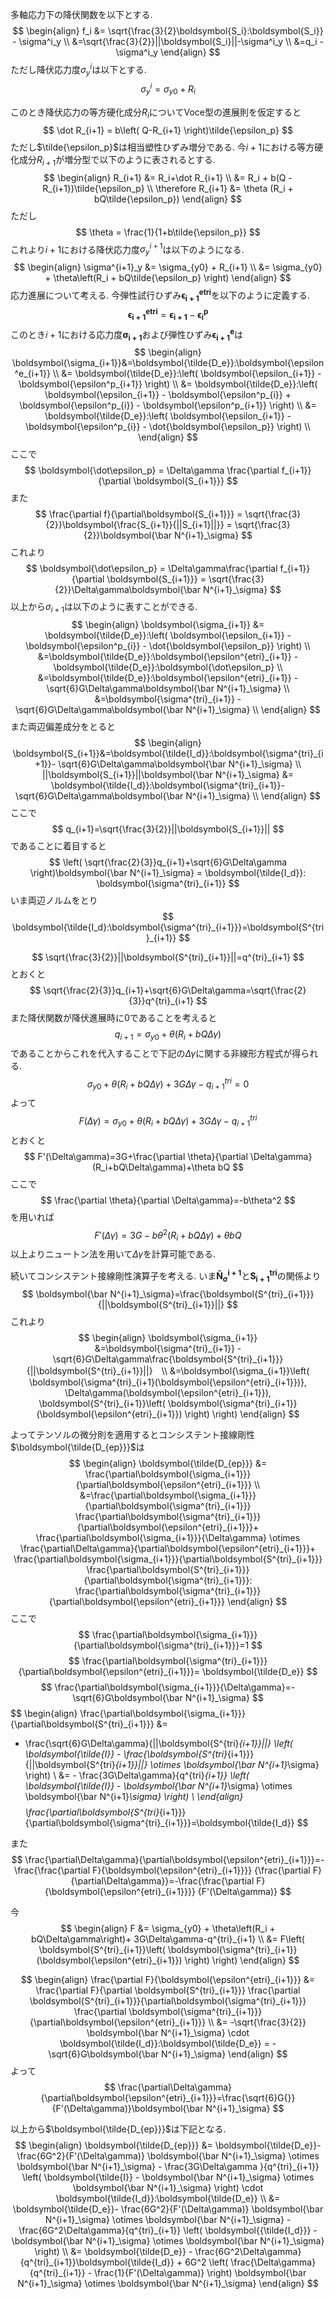 多軸応力下の降伏関数を以下とする.
$$
\begin{align}
f_i &= \sqrt{\frac{3}{2}\boldsymbol{S_i}:\boldsymbol{S_i}} - \sigma^i_y \\
&=\sqrt{\frac{3}{2}}||\boldsymbol{S_i}||-\sigma^i_y \\
&=q_i - \sigma^i_y
\end{align}
$$
ただし降伏応力度$\sigma^i_y$は以下とする.
$$
\sigma^i_y = \sigma_{y0} + R_{i}
$$

このとき降伏応力の等方硬化成分$R_i$についてVoce型の進展則を仮定すると
$$
\dot R_{i+1} = b\left(
	Q-R_{i+1}
\right)\tilde{\epsilon_p}
$$
ただし$\tilde{\epsilon_p}$は相当塑性ひずみ増分である.
今$i+1$における等方硬化成分$R_{i+1}$が増分型で以下のように表されるとする.
$$
\begin{align}
R_{i+1} &= R_i+\dot R_{i+1} \\
&= R_i + b(Q - R_{i+1})\tilde{\epsilon_p} \\
\therefore R_{i+1} &= \theta (R_i + bQ\tilde{\epsilon_p})
\end{align}
$$
ただし
$$
\theta = \frac{1}{1+b\tilde{\epsilon_p}}
$$
これより$i+1$における降伏応力度$\sigma^{i+1}_y$は以下のようになる.
$$
\begin{align}
\sigma^{i+1}_y &= \sigma_{y0} + R_{i+1} \\
&= \sigma_{y0} + \theta\left(R_i + bQ\tilde{\epsilon_p} \right)
\end{align}
$$
応力進展について考える.
今弾性試行ひずみ$\boldsymbol{\epsilon^{etri}_{i+1}}$を以下のように定義する.
$$
\boldsymbol{\epsilon^{etri}_{i+1}}=\boldsymbol{\epsilon_{i+1}}-\boldsymbol{\epsilon^p_i}
$$
このとき$i+1$における応力度$\boldsymbol{\sigma_{i+1}}$および弾性ひずみ$\boldsymbol{\epsilon^e_{i+1}}$は
$$
\begin{align}
\boldsymbol{\sigma_{i+1}}&=\boldsymbol{\tilde{D_e}}:\boldsymbol{\epsilon^e_{i+1}} \\
&= \boldsymbol{\tilde{D_e}}:\left(
	\boldsymbol{\epsilon_{i+1}} - \boldsymbol{\epsilon^p_{i+1}}
\right) \\
&= \boldsymbol{\tilde{D_e}}:\left(
	\boldsymbol{\epsilon_{i+1}} -
	\boldsymbol{\epsilon^p_{i}} +
	\boldsymbol{\epsilon^p_{i}} -
	\boldsymbol{\epsilon^p_{i+1}}
\right) \\
&= \boldsymbol{\tilde{D_e}}:\left(
	\boldsymbol{\epsilon_{i+1}} -
	\boldsymbol{\epsilon^p_{i}} -
	\dot{\boldsymbol{\epsilon_p}}
\right) \\
\end{align}
$$
ここで
$$
\boldsymbol{\dot\epsilon_p} = \Delta\gamma \frac{\partial f_{i+1}}{\partial \boldsymbol{S_{i+1}}}
$$
また
$$
\frac{\partial f}{\partial\boldsymbol{S_{i+1}}} = \sqrt{\frac{3}{2}}\boldsymbol{\frac{S_{i+1}}{||S_{i+1}||}} = \sqrt{\frac{3}{2}}\boldsymbol{\bar N^{i+1}_\sigma}
$$
これより
$$
\boldsymbol{\dot\epsilon_p} = \Delta\gamma\frac{\partial f_{i+1}}{\partial \boldsymbol{S_{i+1}}} =
\sqrt{\frac{3}{2}}\Delta\gamma\boldsymbol{\bar N^{i+1}_\sigma}
$$
以上から$\sigma_{i+1}$は以下のように表すことができる.
$$
\begin{align}
\boldsymbol{\sigma_{i+1}} &= \boldsymbol{\tilde{D_e}}:\left(
	\boldsymbol{\epsilon_{i+1}} -
	\boldsymbol{\epsilon^p_{i}} -
	\dot{\boldsymbol{\epsilon_p}}
\right) \\
&=\boldsymbol{\tilde{D_e}}:\boldsymbol{\epsilon^{etri}_{i+1}} -
\boldsymbol{\tilde{D_e}}:\boldsymbol{\dot\epsilon_p} \\
&=\boldsymbol{\tilde{D_e}}:\boldsymbol{\epsilon^{etri}_{i+1}} -
\sqrt{6}G\Delta\gamma\boldsymbol{\bar N^{i+1}_\sigma} \\
&=\boldsymbol{\sigma^{tri}_{i+1}} -
\sqrt{6}G\Delta\gamma\boldsymbol{\bar N^{i+1}_\sigma} \\
\end{align}
$$
また両辺偏差成分をとると
$$
\begin{align}
\boldsymbol{S_{i+1}}&=\boldsymbol{\tilde{I_d}}:\boldsymbol{\sigma^{tri}_{i+1}}-
\sqrt{6}G\Delta\gamma\boldsymbol{\bar N^{i+1}_\sigma} \\
||\boldsymbol{S_{i+1}}||\boldsymbol{\bar N^{i+1}_\sigma} &=
\boldsymbol{\tilde{I_d}}:\boldsymbol{\sigma^{tri}_{i+1}}-
\sqrt{6}G\Delta\gamma\boldsymbol{\bar N^{i+1}_\sigma} \\
\end{align}
$$
ここで
$$
q_{i+1}=\sqrt{\frac{3}{2}}||\boldsymbol{S_{i+1}}||
$$
であることに着目すると
$$
\left(
	\sqrt{\frac{2}{3}}q_{i+1}+\sqrt{6}G\Delta\gamma
\right)\boldsymbol{\bar N^{i+1}_\sigma} = \boldsymbol{\tilde{I_d}}:
	\boldsymbol{\sigma^{tri}_{i+1}}
$$
いま両辺ノルムをとり
$$
\boldsymbol{\tilde{I_d}:\boldsymbol{\sigma^{tri}_{i+1}}}=\boldsymbol{S^{tri}_{i+1}}
$$

$$
\sqrt{\frac{3}{2}}||\boldsymbol{S^{tri}_{i+1}}||=q^{tri}_{i+1}
$$
とおくと
$$
\sqrt{\frac{2}{3}}q_{i+1}+\sqrt{6}G\Delta\gamma=\sqrt{\frac{2}{3}}q^{tri}_{i+1}
$$
また降伏関数が降伏進展時に0であることを考えると
$$
q_{i+1} = \sigma_{y0} + \theta\left(R_i + bQ\Delta\gamma\right)
$$
であることからこれを代入することで下記の$\Delta\gamma$に関する非線形方程式が得られる.
$$
\sigma_{y0} + \theta\left(R_i + bQ\Delta\gamma\right)+
3G\Delta\gamma-q^{tri}_{i+1}=0
$$
よって
$$
F(\Delta\gamma)=\sigma_{y0} + \theta\left(R_i + bQ\Delta\gamma\right)+
3G\Delta\gamma-q^{tri}_{i+1}
$$
とおくと
$$
F'(\Delta\gamma)=3G+\frac{\partial \theta}{\partial \Delta\gamma} (R_i+bQ\Delta\gamma)+\theta bQ
$$
ここで
$$
\frac{\partial \theta}{\partial \Delta\gamma}=-b\theta^2
$$
を用いれば
$$
F'(\Delta\gamma)=3G-b\theta^2 (R_i+bQ\Delta\gamma)+\theta bQ
$$
以上よりニュートン法を用いて$\Delta\gamma$を計算可能である.

続いてコンシステント接線剛性演算子を考える. いま$\boldsymbol{\bar N^{i+1}_\sigma}$と$\boldsymbol{S^{tri}_{i+1}}$の関係より
$$
\boldsymbol{\bar N^{i+1}_\sigma}=\frac{\boldsymbol{S^{tri}_{i+1}}}{||\boldsymbol{S^{tri}_{i+1}}||}
$$
これより
$$
\begin{align}
\boldsymbol{\sigma_{i+1}} &=\boldsymbol{\sigma^{tri}_{i+1}} -
\sqrt{6}G\Delta\gamma\frac{\boldsymbol{S^{tri}_{i+1}}}{||\boldsymbol{S^{tri}_{i+1}}||}　\\
&=\boldsymbol{\sigma_{i+1}}\left(
	\boldsymbol{\sigma^{tri}_{i+1}(\boldsymbol{\epsilon^{etri}_{i+1}})},
	\Delta\gamma(\boldsymbol{\epsilon^{etri}_{i+1}}),
	\boldsymbol{S^{tri}_{i+1}}\left(
		\boldsymbol{\sigma^{tri}_{i+1}}(\boldsymbol{\epsilon^{etri}_{i+1}})
	\right)
\right)
\end{align}
$$

よってテンソルの微分則を適用するとコンシステント接線剛性$\boldsymbol{\tilde{D_{ep}}}$は
$$
\begin{align}
\boldsymbol{\tilde{D_{ep}}} &= \frac{\partial\boldsymbol{\sigma_{i+1}}}{\partial\boldsymbol{\epsilon^{etri}_{i+1}}} \\
	&=\frac{\partial\boldsymbol{\sigma_{i+1}}}{\partial\boldsymbol{\sigma^{tri}_{i+1}}}
	\frac{\partial\boldsymbol{\sigma^{tri}_{i+1}}}{\partial\boldsymbol{\epsilon^{etri}_{i+1}}}+
	\frac{\partial\boldsymbol{\sigma_{i+1}}}{\Delta\gamma} \otimes
	\frac{\partial\Delta\gamma}{\partial\boldsymbol{\epsilon^{etri}_{i+1}}}+
	\frac{\partial\boldsymbol{\sigma_{i+1}}}{\partial\boldsymbol{S^{tri}_{i+1}}}
	\frac{\partial\boldsymbol{S^{tri}_{i+1}}}{\partial\boldsymbol{\sigma^{tri}_{i+1}}}:
	\frac{\partial\boldsymbol{\sigma^{tri}_{i+1}}}{\partial\boldsymbol{\epsilon^{etri}_{i+1}}}
\end{align}
$$
ここで
$$
\frac{\partial\boldsymbol{\sigma_{i+1}}}{\partial\boldsymbol{\sigma^{tri}_{i+1}}}=1
$$
$$
\frac{\partial\boldsymbol{\sigma^{tri}_{i+1}}}{\partial\boldsymbol{\epsilon^{etri}_{i+1}}}=
\boldsymbol{\tilde{D_e}}
$$
$$
\frac{\partial\boldsymbol{\sigma_{i+1}}}{\Delta\gamma}=-\sqrt{6}G\boldsymbol{\bar N^{i+1}_\sigma}
$$
$$
\begin{align}
\frac{\partial\boldsymbol{\sigma_{i+1}}}{\partial\boldsymbol{S^{tri}_{i+1}}} &=
- \frac{\sqrt{6}G\Delta\gamma}{||\boldsymbol{S^{tri}_{i+1}}||} \left(
	 \boldsymbol{\tilde{I}} -
	\frac{\boldsymbol{S^{tri}_{i+1}}}{||\boldsymbol{S^{tri}_{i+1}}||} \otimes \boldsymbol{\bar N^{i+1}_\sigma} 
\right) \\
&= - \frac{3G\Delta\gamma}{q^{tri}_{i+1}} \left(
	\boldsymbol{\tilde{I}} -
	\boldsymbol{\bar N^{i+1}_\sigma} \otimes \boldsymbol{\bar N^{i+1}_\sigma} 
\right) \\
\end{align}
$$
$$
\frac{\partial\boldsymbol{S^{tri}_{i+1}}}{\partial\boldsymbol{\sigma^{tri}_{i+1}}}=\boldsymbol{\tilde{I_d}}
$$

また
$$
\frac{\partial\Delta\gamma}{\partial\boldsymbol{\epsilon^{etri}_{i+1}}}=-\frac{\frac{\partial F}{\boldsymbol{\epsilon^{etri}_{i+1}}}}
{\frac{\partial F}{\partial\Delta\gamma}}=-\frac{\frac{\partial F}{\boldsymbol{\epsilon^{etri}_{i+1}}}}
{F'(\Delta\gamma)}
$$

今
$$
\begin{align}
F &= \sigma_{y0} + \theta\left(R_i + bQ\Delta\gamma\right)+
3G\Delta\gamma-q^{tri}_{i+1} \\
&= F\left(
	\boldsymbol{S^{tri}_{i+1}}\left(
		\boldsymbol{\sigma^{tri}_{i+1}}(\boldsymbol{\epsilon^{etri}_{i+1}})
	\right)
\right)
\end{align}
$$

$$
\begin{align}
\frac{\partial F}{\boldsymbol{\epsilon^{etri}_{i+1}}} &=
\frac{\partial F}{\partial \boldsymbol{S^{tri}_{i+1}}}
\frac{\partial \boldsymbol{S^{tri}_{i+1}}}{\partial\boldsymbol{\sigma^{tri}_{i+1}}}
\frac{\partial \boldsymbol{\sigma^{tri}_{i+1}}}{\partial\boldsymbol{\epsilon^{etri}_{i+1}}} \\
&= -\sqrt{\frac{3}{2}} \boldsymbol{\bar N^{i+1}_\sigma} \cdot \boldsymbol{\tilde{I_d}}:\boldsymbol{\tilde{D_e}} = -\sqrt{6}G\boldsymbol{\bar N^{i+1}_\sigma}
\end{align}
$$
よって
$$
\frac{\partial\Delta\gamma}{\partial\boldsymbol{\epsilon^{etri}_{i+1}}}=\frac{\sqrt{6}G{}}{F'(\Delta\gamma)}\boldsymbol{\bar N^{i+1}_\sigma}
$$

以上から$\boldsymbol{\tilde{D_{ep}}}$は下記となる.
$$
\begin{align}
\boldsymbol{\tilde{D_{ep}}} &=
\boldsymbol{\tilde{D_e}}-
\frac{6G^2}{F'(\Delta\gamma)}
\boldsymbol{\bar N^{i+1}_\sigma} \otimes \boldsymbol{\bar N^{i+1}_\sigma}   -
 \frac{3G\Delta\gamma }{q^{tri}_{i+1}} \left(
	\boldsymbol{\tilde{I}} -
	\boldsymbol{\bar N^{i+1}_\sigma} \otimes \boldsymbol{\bar N^{i+1}_\sigma}
\right) \cdot \boldsymbol{\tilde{I_d}}:\boldsymbol{\tilde{D_e}} \\
&= \boldsymbol{\tilde{D_e}}-
\frac{6G^2}{F'(\Delta\gamma)}
\boldsymbol{\bar N^{i+1}_\sigma} \otimes \boldsymbol{\bar N^{i+1}_\sigma}   -
 \frac{6G^2\Delta\gamma}{q^{tri}_{i+1}} \left(
	\boldsymbol{{\tilde{I_d}}} -
	\boldsymbol{\bar N^{i+1}_\sigma} \otimes \boldsymbol{\bar N^{i+1}_\sigma} 
\right) \\
&= \boldsymbol{\tilde{D_e}} - \frac{6G^2\Delta\gamma}{q^{tri}_{i+1}}\boldsymbol{\tilde{I_d}} +
6G^2 \left(
	\frac{\Delta\gamma}{q^{tri}_{i+1}} - \frac{1}{F'(\Delta\gamma)}
\right) \boldsymbol{\bar N^{i+1}_\sigma} \otimes \boldsymbol{\bar N^{i+1}_\sigma}
\end{align}
$$

